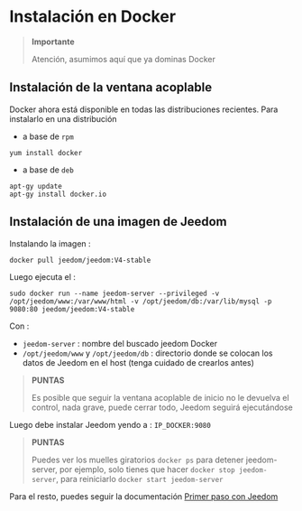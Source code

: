 # Instalación en Docker

> **Importante**
>
> Atención, asumimos aquí que ya dominas Docker

## Instalación de la ventana acoplable

Docker ahora está disponible en todas las distribuciones recientes.
Para instalarlo en una distribución

-   a base de ``rpm``

````
yum install docker
````

-   a base de ``deb``

````
apt-gy update
apt-gy install docker.io
````

## Instalación de una imagen de Jeedom

Instalando la imagen :

``docker pull jeedom/jeedom:V4-stable``

Luego ejecuta el :

``sudo docker run --name jeedom-server --privileged -v /opt/jeedom/www:/var/www/html -v /opt/jeedom/db:/var/lib/mysql -p 9080:80 jeedom/jeedom:V4-stable``

Con :

-   ``jeedom-server`` : nombre del buscado jeedom Docker
-   ``/opt/jeedom/www`` y ``/opt/jeedom/db`` : directorio donde se colocan los datos de Jeedom en el host (tenga cuidado de crearlos antes)

> **PUNTAS**
>
> Es posible que seguir la ventana acoplable de inicio no le devuelva el control, nada grave, puede cerrar todo, Jeedom seguirá ejecutándose

Luego debe instalar Jeedom yendo a : ``IP_DOCKER:9080``

> **PUNTAS**
>
> Puedes ver los muelles giratorios ``docker ps`` para detener jeedom-server, por ejemplo, solo tienes que hacer ``docker stop jeedom-server``, para reiniciarlo ``docker start jeedom-server``

Para el resto, puedes seguir la documentación [Primer paso con Jeedom](https://doc.jeedom.com/es_ES/premiers-pas/index)
